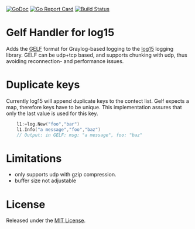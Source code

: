 [![GoDoc](https://godoc.org/github.com/gernotegerlog15-gelf?status.svg)](https://godoc.org/github.com/gernoteger/log15-gelf)
[![Go Report Card](https://goreportcard.com/badge/gernoteger/log15-gelf)](https://goreportcard.com/report/gernoteger/log15-gelf)
[![Build Status](https://travis-ci.org/gernoteger/log15-gelf.svg?branch=master)](https://travis-ci.org/gernoteger/log15-gelf)

# Gelf Handler for log15
Adds the [GELF](http://docs.graylog.org/en/2.1/pages/gelf.html) format for Graylog-based logging to the [log15](https://github.com/inconshreveable/log15) logging library.
GELF can be udp+tcp based, and supports chunking with udp, thus avoiding reconnection- and performance issues.

# Duplicate keys
Currently log15 will append duplicate keys to the contect list. Gelf expects a map, therefore keys have to be unique.
This implementation assures that only the last value is used for this key.

```go
    l1:=log.New("foo","bar")
    l1.Info("a message","foo","baz")
    // Output: in GELF: msg: "a message", foo: "baz"
```

# Limitations
- only supports udp with gzip compression.
- buffer size not adjustable

# License

Released under the [MIT License](LICENSE).